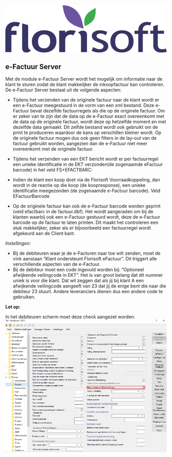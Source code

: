 <img src="../../fslogo.png"/>

## e-Factuur Server

Met de module e-Factuur Server wordt het mogelijk om informatie naar de
klant te sturen zodat de klant makkelijker de inkoopfactuur kan
controleren. De e-Factuur Server bestaat uit de volgende aspecten:  

- Tijdens het verzenden van de originele factuur naar de klant wordt er
een e-Factuur meegestuurd in de vorm van een xml bestand. Deze e-Factuur
bevat dezelfde factuurregels als die op de originele factuur. Om er
zeker van te zijn dat de data op de e-Factuur exact overeenkomt met de
data op de originele factuur, wordt deze op hetzelfde moment en met dezelfde data gemaakt.
Dit zelfde bestand wordt ook gebruikt om de print te
produceren waardoor de kans op verschillen kleiner wordt. Op de
originele factuur mogen dus ook geen filters in de lay-out van de factuur
gebruikt worden, aangezien dan de e-Factuur niet meer overeenkomt met de
originele factuur. 

- Tijdens het verzenden van een EKT bericht wordt er per factuurregel een
unieke identificatie in de EKT verzonden(de zogenaamde eFactuur barcode)
in het veld FS+EFACTBARC:  

- Indien de klant een koop doet via de Florisoft Voorraadkoppeling, dan
wordt in de reactie op die koop (de koopresponse), een unieke
identificatie meegezonden (de zogenaamde e-Factuur barcode). Veld
EFactuurBarcode  

- Op de originele factuur kan ook de e-Factuur barcode worden geprint
(veld efactbarc in de factuur.dbf). Het wordt aangeraden om bij de
klanten waarbij ook een e-Factuur gestuurd wordt, deze de e-Factuur
barcode op de factuur te laten printen. Dit maakt het controleren een stuk
makkelijker, zeker als er bijvoorbeeld een factuurregel wordt afgekeurd aan de
Client kant.

*Instellingen:*

- Bij de debiteuren waar je de e-Facturen naar toe wilt zenden, moet de vink
aanstaan “Klant ondersteunt Florisoft eFactuur”. Dit triggert alle
verschillende aspecten van de e-Factuur.  
- Bij de debiteur moet een code ingevuld worden bij: “Optioneel afwijkende
veilingcode in EKT”. Het is van groot belang dat dit nummer uniek is
voor die klant. Dat wil zeggen dat als jij bij klant A een afwijkende
veilingcode aangeeft van 23 dat jij de enige bent die naar die debiteur 23
stuurt. Andere leveranciers dienen dus een andere code te gebruiken. 

**Let op:**

In het debiteuren scherm moet deze check aangezet worden:
<img src=".efact server/media/foto1.png" />